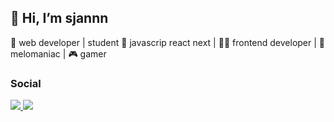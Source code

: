 ## 👋 Hi, I’m sjannn
👀 web developer | student
🚀 javascrip react next | 👨‍💻 frontend developer | 🎵 melomaniac |  🎮 gamer 

### Social
<a href='https://twitter.com/_esse_uve'>
  <img src='https://img.shields.io/badge/Twitter-1DA1F2?style=for-the-badge&logo=twitter&logoColor=white'>
</a>
<a href='https://www.linkedin.com/in/sergio-villa-web'>
  <img src='https://img.shields.io/badge/LinkedIn-0077B5?style=for-the-badge&logo=linkedin&logoColor=white'>
</a>
